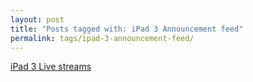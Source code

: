 ```yaml
---
layout: post
title: "Posts tagged with: iPad 3 Announcement feed"
permalink: tags/ipad-3-announcement-feed/
---
```

[iPad 3 Live streams](/2012/03/ipad-3-live-streams)
